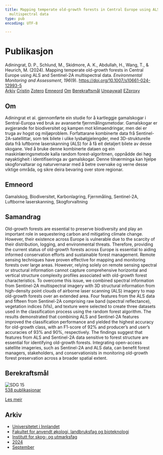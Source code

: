 ```yaml
---
title: Mapping temperate old-growth forests in Central Europe using ALS and Sentinel-2A
  multispectral data
type: pub
encoding: UTF-8

---
```

<h1>Publikasjon</h1>
<article id="csl-bib-container-DCVXBAK9" class="csl-bib-container">
  <div class="csl-bib-body"> <div class="csl-entry">Adiningrat, D. P., Schlund, M., Skidmore, A. K., Abdullah, H., Wang, T., &#38; Heurich, M. (2024). Mapping temperate old-growth forests in Central Europe using ALS and Sentinel-2A multispectral data. <i>Environmental Monitoring and Assessment</i>, <i>196</i>(9). <a href="https://doi.org/10.1007/s10661-024-12993-5">https://doi.org/10.1007/s10661-024-12993-5</a></div> </div>
  <div class="csl-bib-buttons">
    <a href="#taxonomy-article-DCVXBAK9" alt="archive" class="csl-bib-button">Arkiv</a>
    <a href="https://app.cristin.no/results/show.jsf?id=2293446" alt="Cristin" class="csl-bib-button">Cristin</a>
    <a href="http://zotero.org/groups/5881554/items/DCVXBAK9" alt="Zotero" class="csl-bib-button">Zotero</a>
    <a href="#keywords-article-DCVXBAK9" alt="keywords" class="csl-bib-button">Emneord</a>
    <a href="#about-article-DCVXBAK9" alt="about_pub" class="csl-bib-button">Om</a>
    <a href="#sdg-article-DCVXBAK9" alt="sdg" class="csl-bib-button">Berekraftsmål</a>
    <a href="https://doi.org/10.1007/s10661-024-12993-5" alt="Unpaywall" class="csl-bib-button">Unpaywall</a>
    <a href="https://doi.org/10.1007/s10661-024-12993-5" alt="EZproxy" class="csl-bib-button">EZproxy</a>
  </div>
  <div id="csl-bib-meta-container-DCVXBAK9"></div>
</article>
<div id="csl-bib-meta-DCVXBAK9" class="csl-bib-meta">
  <article id="about-article-DCVXBAK9" class="about_pub-article">
    <h1>Om</h1>
    Adiningrat et al. gjennomførte ein studie for å kartleggje gamalskogar i Sentral-Europa ved bruk av avanserte fjernmålingsmetodar. Gamalskogar er avgjerande for biodiversitet og kampen mot klimaendringar, men dei er truga av hogst og miljøproblem. Forfattarane kombinerte data frå Sentinel-2A-satellittar, som tek bilete i ulike lysbølgjelengder, med 3D-strukturelle data frå luftborne laserskanning (ALS) for å få eit detaljert bilete av desse skogane. Ved å bruke denne kombinerte dataen og ein maskinlæringsmetode kalla random forest-algoritmen, oppnådde dei høg nøyaktigheit i identifiseringa av gamalskogar. Denne tilnærminga kan hjelpe skogforvaltarar og naturvernarar med å betre overvake og verne desse viktige områda, og sikre deira bevaring over store regionar.
  </article>
  <article id="keywords-article-DCVXBAK9" class="keywords-article">
    <h1>Emneord</h1>
    Gamalskog, Biodiversitet, Karbonlagring, Fjernmåling, Sentinel-2A, Luftborne laserskanning, Skogforvaltning
  </article>
  <article id="abstract-article-DCVXBAK9" class="abstract-article">
    <h1>Samandrag</h1>
    Old-growth forests are essential to preserve biodiversity and play an important role in sequestering carbon and mitigating climate change. However, their existence across Europe is vulnerable due to the scarcity of their distribution, logging, and environmental threats. Therefore, providing the current status of old-growth forests across Europe is essential to aiding informed conservation efforts and sustainable forest management. Remote sensing techniques have proven effective for mapping and monitoring forests over large areas. However, relying solely on remote sensing spectral or structural information cannot capture comprehensive horizontal and vertical structure complexity profiles associated with old-growth forest characteristics. To overcome this issue, we combined spectral information from Sentinel-2A multispectral imagery with 3D structural information from high-density point clouds of airborne laser scanning (ALS) imagery to map old-growth forests over an extended area. Four features from the ALS data and fifteen from Sentinel-2A comprising raw band (spectral reflectance), vegetation indices (VIs), and texture were selected to create three datasets used in the classification process using the random forest algorithm. The results demonstrated that combining ALS and Sentinel-2A features improved the classification performance and yielded the highest accuracy for old-growth class, with an F1-score of 92% and producer’s and user’s accuracies of 93% and 90%, respectively. The findings suggest that features from ALS and Sentinel-2A data sensitive to forest structure are essential for identifying old-growth forests. Integrating open-access satellite imageries, such as Sentinel-2A and ALS data, can benefit forest managers, stakeholders, and conservationists in monitoring old-growth forest preservation across a broader spatial extent.
  </article>
  <article id="sdg-article-DCVXBAK9" class="sdg-article">
    <h1>Berekraftsmål</h1>
    <div class="sdg-container"><div id="sdg15" class="sdg">
        <img src="{{< params subfolder >}}images/sdg/sdg15_nn.png" class="image" alt="SDG 15">
        <div class="sdg-overlay">
          <a href="/nn/archive/?key=?sdg=15#archive" class="sdg-publication-count"><span>538</span> publikasjonar</a>
          <p><a href="https://fn.no/om-fn/fns-baerekraftsmaal/livet-paa-land?lang=nno-NO" class="sdg-read-more">Les meir</a></p>
        </div>
      </div></div>
  </article>
  <article id="taxonomy-article-DCVXBAK9" class="taxonomy-article">
    <h1>Arkiv</h1>
    <ul>
      <li>
        <a href="/nn/archive/?key=3DCRN523">Universitetet i Innlandet</a>
      </li>
      <li>
        <a href="/nn/archive/?key=T77LXH6D">Fakultet for anvendt økologi, landbruksfag og bioteknologi</a>
      </li>
      <li>
        <a href="/nn/archive/?key=7TRARPE3">Institutt for skog- og utmarksfag</a>
      </li>
      <li>
        <a href="/nn/archive/?key=A4XX8HDP">2024</a>
      </li>
      <li>
        <a href="/nn/archive/?key=9KU2PNPH">September</a>
      </li>
    </ul>
  </article>
</div>
